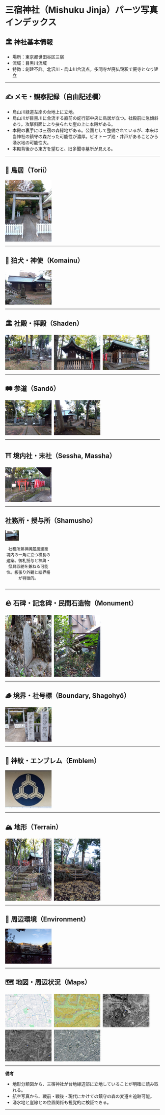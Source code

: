 # 三宿神社（Mishuku Jinja）パーツ写真インデックス

## 🏛 神社基本情報

- 場所：東京都世田谷区三宿
- 流域：目黒川流域
- 特徴：創建不詳。北沢川・烏山川合流点。多聞寺が廃仏毀釈で廃寺となり建立

---

## ✍️ メモ・観察記録（自由記述欄）

- 烏山川緑道左岸の台地上に立地。
- 烏山川が目黒川に合流する直前の蛇行部中央に鳥居が立つ。社殿前に急傾斜あり。攻撃斜面により抉られた崖の上に本殿がある。
- 本殿の裏手には三宿の森緑地がある。公園として整備されているが、本来は当神社の鎮守の森だった可能性が濃厚。ビオトープ池・井戸があることから湧水地の可能性大。
- 本殿背後から東方を望むと、旧多聞寺墓所が見える。

---


## 🏯 鳥居（Torii）

<div style="display: flex; flex-wrap: wrap; gap: 8px;">

<img src="./images/torii_01.jpg" width="30%" alt="参道を導く朱鳥居">

</div>

---

## 🐲 狛犬・神使（Komainu）

<div style="display: flex; flex-wrap: wrap; gap: 8px;">

<img src="./images/komainu_01.jpg" width="30%" alt="巻物を咥えた小型狛犬">

</div>

---

## 🏛 社殿・拝殿（Shaden）

<div style="display: flex; flex-wrap: wrap; gap: 8px;">

<img src="./images/shaden_01.jpg" width="30%" alt="森を背負った西向き拝殿">
<img src="./images/shaden_02.jpg" width="30%" alt="拝殿脇から見た本殿覆屋">
<img src="./images/shaden_03.jpg" width="30%" alt="拝殿正面と賽銭箱">

</div>

---

## 🛤️ 参道（Sandō）

<div style="display: flex; flex-wrap: wrap; gap: 8px;">

<img src="./images/sando_01.jpg" width="30%" alt="石段参道の中腹からの眺め">
<img src="./images/sando_02.jpg" width="30%" alt="住宅地から続く参道入口">

</div>

---

## ⛩️ 境内社・末社（Sessha, Massha）

<div style="display: flex; flex-wrap: wrap; gap: 8px;">

<img src="./images/sessha_01.jpg" width="30%" alt="本殿脇の境内社（小祠）">

</div>

---

## 社務所・授与所（Shamusho）

<div style="display: flex; flex-wrap: wrap; gap: 8px;">

<div style="width: 30%;">
  <img src="./images/shamusho_01.jpg" width="30%" alt="社務所兼神輿蔵風建築">
  <p style="font-size: small; text-align: center;">社務所兼神輿蔵風建築<br>境内の一角に立つ横長の建築。御札授与と神輿・祭具収納を兼ねる可能性。板張り外観と結界柵が特徴的。</p>
</div>

</div>


---

## 🪨 石碑・記念碑・民間石造物（Monument）

<div style="display: flex; flex-wrap: wrap; gap: 8px;">

<img src="./images/monument_01.jpg" width="30%" alt="建立記念碑（石柱）">
<img src="./images/monument_02.jpg" width="30%" alt="庚申塚跡の石碑">

</div>

---

## 🪵 境界・社号標（Boundary, Shagohyō）

<div style="display: flex; flex-wrap: wrap; gap: 8px;">

<img src="./images/boundary_01.jpg" width="30%" alt="三宿神社社号標">

</div>

---

## 🎌 神紋・エンブレム（Emblem）

<div style="display: flex; flex-wrap: wrap; gap: 8px;">

<img src="./images/emblem/emblem_01.jpg" width="30%" alt="巴紋の刻まれた幕">

</div>

---

## 🏔️ 地形（Terrain）

<div style="display: flex; flex-wrap: wrap; gap: 8px;">

<img src="./images/terrain_01.jpg" width="30%" alt="段丘の上に鎮座する境内">
<img src="./images/terrain_02.jpg" width="30%" alt="崖地に沿った参道">

</div>

---

## 🌱 周辺環境（Environment）

<div style="display: flex; flex-wrap: wrap; gap: 8px;">

<img src="./images/environment_01.jpg" width="30%" alt="境内背後の湧水源跡">

</div>

---

## 🗺️ 地図・周辺状況（Maps）

<div style="display: flex; flex-wrap: wrap; gap: 8px;">
  <img src="./maps/googlemap_50m.jpg" width="30%" alt="Googleマップ 標準地図 50mスケール">
  <img src="./maps/gsi_landform_100m.jpg" width="30%" alt="国土地理院 地形分類図（自然地形）100mスケール">
  <img src="./maps/gsi_aerial_1936_50m.jpg" width="30%" alt="国土地理院 航空写真（1936〜1942）50mスケール">
  <img src="./maps/gsi_aerial_1961_100m.jpg" width="30%" alt="国土地理院 航空写真（1961年）100mスケール">
  <img src="./maps/gsi_aerial_2019_100m.jpg" width="30%" alt="国土地理院 航空写真（2019年）100mスケール">
</div>

---

**備考**

- 地形分類図から、三宿神社が台地縁辺部に立地していることが明確に読み取れる。
- 航空写真から、戦前・戦後・現代にかけての鎮守の森の変遷を追跡可能。
- 湧水地と崖線との位置関係も視覚的に検証できる。

---

